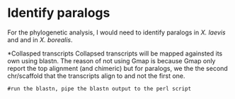 # Identify paralogs 
For the phylogenetic analysis, I would need to identify paralogs in *X. laevis* and and in *X. borealis*. 

*Collasped transcripts
Collapsed transcripts will be mapped againsted its own using blastn. The reason of not using Gmap is because Gmap only report the top alignment (and chimeric) but for paralogs, we the the second chr/scaffold that the transcripts align to and not the first one. 
```
#run the blastn, pipe the blastn output to the perl script
```
